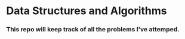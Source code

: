 # Data Structures and Algorithms 


### This repo will keep track of all the problems I've attemped.
